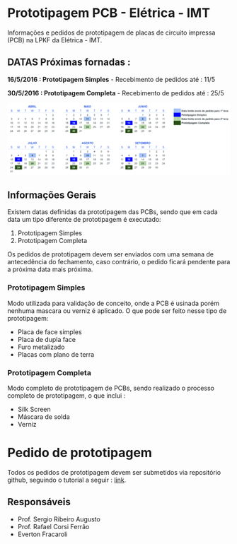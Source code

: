 # Prototipagem PCB - Elétrica - IMT

Informações e pedidos de prototipagem de placas de circuito impressa (PCB) na LPKF da Elétrica - IMT.

## DATAS Próximas fornadas :

**16/5/2016 : Prototipagem Simples**
    - Recebimento de pedidos até : 11/5

**30/5/2016 : Prototipagem Completa**
    - Recebimento de pedidos até : 25/5

![Calendario 2 bimestre](https://github.com/NSEE/LPKF/blob/master/Calendarios/calendario1.png)

## Informações Gerais

Existem datas definidas da prototipagem das PCBs, sendo que em cada data um tipo diferente de prototipagem é executado:

1. Prototipagem Simples
2. Prototipagem Completa

Os pedidos de prototipagem devem ser enviados com uma semana de antecedência do fechamento, caso contrário, o pedido ficará pendente para a próxima data mais próxima.



### Prototipagem Simples

 Modo utilizada para validação de conceito, onde a PCB é usinada porém nenhuma mascara ou verniz é aplicado. O que pode ser feito nesse tipo de prototipagem:

- Placa de face simples
- Placa de dupla face
- Furo metalizado
- Placas com plano de terra

### Prototipagem Completa

Modo completo de prototipagem de PCBs, sendo realizado o processo completo de prototipagem, o que inclui :

- Silk Screen 
- Máscara de solda
- Verniz

# Pedido de prototipagem 

Todos os pedidos de prototipagem devem ser submetidos via repositório github, seguindo o tutorial a seguir : [link](https://github.com/NSEE/LPKF/wiki/Pedido-de-prototipagem).

## Responsáveis 

- Prof. Sergio Ribeiro Augusto
- Prof. Rafael Corsi Ferrão
- Everton Fracaroli


